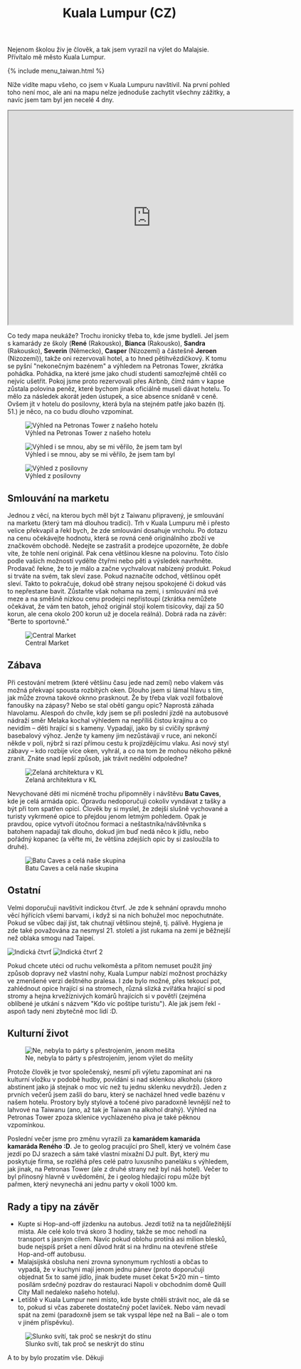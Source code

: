 ﻿---
layout: post
title: Kuala Lumpur (CZ)
comments: true
---

Nejenom školou živ je člověk, a tak jsem vyrazil na výlet do Malajsie. Přívítalo mě město Kuala Lumpur.

{% include menu_taiwan.html %}

Níže vidíte mapu všeho, co jsem v Kuala Lumpuru navštívil. Na první pohled toho není moc, ale ani na mapu nelze jednoduše zachytit všechny zážitky, a navíc jsem tam byl jen necelé 4 dny. 

<iframe src="https://www.google.com/maps/d/u/0/embed?mid=1L-RregMPWPxi2EdyBWeduEQSJMOXdWcY" width="640" height="480"></iframe>

Co tedy mapa neukáže? Trochu ironicky třeba to, kde jsme bydleli. Jel jsem s kamarády ze školy (**René** (Rakousko), **Bianca** (Rakousko), **Sandra** (Rakousko), **Severin** (Německo), **Casper** (Nizozemí) a částešně **Jeroen** (Nizozemí)), takže oni rezervovali hotel, a to hned pětihvězdičkový. K tomu se pyšní "nekonečným bazénem" a výhledem na Petronas Tower, zkrátka pohádka. Pohádka, na které jsme jako chudí studenti samozřejmě chtěli co nejvíc ušetřit. Pokoj jsme proto rezervovali přes Airbnb, čímž nám v kapse zůstala polovina peněz, které bychom jinak oficiálně museli dávat hotelu. To mělo za následek akorát jeden ústupek, a sice absence snídaně v ceně. Ovšem jít v hotelu do posilovny, která byla na stejném patře jako bazén (tj. 51.) je něco, na co budu dlouho vzpomínat.

<figure>
  <img src="{{ site.baseurl }}/images/KL/01.JPG" alt="Výhled na Petronas Tower z našeho hotelu" title="Petronas Tower"/>
  <figcaption>Výhled na Petronas Tower z našeho hotelu</figcaption>
</figure>

<figure>
<img src="{{ site.baseurl }}/images/KL/02.JPG" alt="Výhled i se mnou, aby se mi věřilo, že jsem tam byl" title="Petronas Tower 2"/>
  <figcaption>Výhled i se mnou, aby se mi věřilo, že jsem tam byl</figcaption>
</figure>

<figure>
<img src="{{ site.baseurl }}/images/KL/08.jpg" alt="Výhled z posilovny" title="Petronas Tower 3"/>
  <figcaption>Výhled z posilovny</figcaption>
</figure>

## Smlouvání na marketu


Jednou z věcí, na kterou bych měl být z Taiwanu připravený, je smlouvání na marketu (který tam má dlouhou tradici). Trh v Kuala Lumpuru mě i přesto velice překvapil a řekl bych, že zde smlouvání dosahuje vrcholu. Po dotazu na cenu očekávejte hodnotu, která se rovná ceně originálního zboží ve značkovém obchodě. Nedejte se zastrašit a prodejce upozorněte, že dobře víte, že tohle není originál. Pak cena většinou klesne na polovinu. Toto číslo podle vašich možností vydělte čtyřmi nebo pěti a výsledek navrhněte. Prodavač řekne, že to je málo a začne vychvalovat nabízený produkt. Pokud si trváte na svém, tak sleví zase. Pokud naznačíte odchod, většinou opět sleví. Takto to pokračuje, dokud obě strany nejsou spokojené či dokud vás to nepřestane bavit. Zůstaňte však nohama na zemi, i smlouvání má své meze a na směšně nízkou cenu prodejci nepřistoupí (zkrátka nemůžete očekávat, že vám ten batoh, jehož originál stojí kolem tisícovky, dají za 50 korun, ale cena okolo 200 korun už je docela reálná). Dobrá rada na závěr: "Berte to sportovně." 

<figure>
<img src="{{ site.baseurl }}/images/KL/10.JPG" alt="Central Market" title="Central Market"/>
  <figcaption>Central Market</figcaption>
</figure>

## Zábava


Při cestování metrem (které většinu času jede nad zemí) nebo vlakem vás možná překvapí spousta rozbitých oken. Dlouho jsem si lámal hlavu s tím, jak může zrovna takové oknno prasknout. Že by třeba vlak vozil fotbalové fanoušky na zápasy? Nebo se stal obětí gangu opic? Naprostá záhada hlavolamu. Alespoň do chvíle, kdy jsem se při poslední jízdě na autobusové nádraží směr Melaka kochal výhledem na nepříliš čistou krajinu a co nevidím – děti hrající si s kameny. Vypadají, jako by si cvičily správný basebalový výhoz. Jenže ty kameny jim nezůstávají v ruce, ani nekončí někde v poli, nýbrž si razí přímou cestu k projízdějícímu vlaku. Asi nový styl zábavy – kdo rozbije více oken, vyhrál, a co na tom že mohou někoho pěkně zranit. Znáte snad lepší způsob, jak trávit nedělní odpoledne?

<figure>
<img src="{{ site.baseurl }}/images/KL/07.JPG" alt="Zelaná architektura v KL" title="Zelaná architektura v KL"/>
  <figcaption>Zelaná architektura v KL</figcaption>
</figure>

 Nevychované děti mi nicméně trochu připomněly i návštěvu **Batu Caves**, kde je celá armáda opic. Opravdu nedoporučuji cokoliv vyndávat z tašky a být při tom spatřen opicí. Člověk by si myslel, že zdejší slušně vychované a turisty vykrmené opice to přejdou jenom letmým pohledem. Opak je pravdou, opice vytvoří útočnou formaci a neštastníka/návštěvníka s batohem napadají tak dlouho, dokud jim buď nedá něco k jídlu, nebo pořádný kopanec (a věřte mi, že většina zdejších opic by si zasloužila to druhé).

<figure>
<img src="{{ site.baseurl }}/images/KL/09.jpeg" alt="Batu Caves a celá naše skupina" title="Batu Caves a celá naše skupina"/>
  <figcaption>Batu Caves a celá naše skupina</figcaption>
</figure>

## Ostatní


Velmi doporučuji navštívit indickou čtvrť. Je zde k sehnání opravdu mnoho věcí hýřících všemi barvami, i když si na nich bohužel moc nepochutnáte. Pokud se vůbec dají jíst, tak chutnají většinou stejně, tj. pálivě. Hygiena je zde také považována za nesmysl 21. století a jíst rukama na zemi je běžnejší než oblaka smogu nad Taipeí. 


<img src="{{ site.baseurl }}/images/KL/03.JPG" alt="Indická čtvrť" title="Indická čtvrť"/>
<img src="{{ site.baseurl }}/images/KL/04.JPG" alt="Indická čtvrť 2" title="Indická čtvrť 2"/>


Pokud chcete utéci od ruchu velkoměsta a přitom nemuset použít jiný způsob dopravy než vlastní nohy, Kuala Lumpur nabízí možnost procházky ve zmenšené verzi deštného pralesa. I zde bylo možné, přes tekoucí pot, zahlédnout opice hrající si na stromech, různá slizká zvířátka hrající si pod stromy a hejna krvežíznivých komárů hrajících si v povětří (zejména oblíbené je utkání s názvem "Kdo víc poštípe turistu"). Ale jak jsem řekl - aspoň tady neni zbytečně moc lidí :D.


## Kulturní život

<figure>
<img src="{{ site.baseurl }}/images/KL/06.JPG" alt="Ne, nebyla to párty s přestrojením, jenom mešita" title="Mešita v KL"/>
  <figcaption>Ne, nebyla to párty s přestrojením, jenom výlet do mešity</figcaption>
</figure>

Protože člověk je tvor společenský, nesmí při výletu zapomínat ani na kulturní vložku v podobě hudby, povídání si nad sklenkou alkoholu (skoro abstinent jako já stejnak o moc víc než tu jednu sklenku nevydrží). Jeden z prvních večerů jsem zašli do baru, který se nacházel hned vedle bazénu v našem hotelu. Prostory byly stylové a točené pivo paradoxně levnější než to lahvové na Taiwanu (ano, až tak je Taiwan na alkohol drahý). Výhled na Petronas Tower zpoza sklenice vychlazeného piva je také pěknou vzpomínkou. 


Poslední večer jsme pro změnu vyrazili za **kamarádem kamaráda kamaráda Reného :D**. Je to geolog pracující pro Shell, který ve volném čase jezdí po DJ srazech a sám také vlastní mixažní DJ pult. Byt, který mu poskytuje firma, se rozléhá přes celé patro luxusního paneláku s výhledem, jak jinak, na Petronas Tower (ale z druhé strany než byl náš hotel). Večer to byl přínosný hlavně v uvědomění, že i geolog hledající ropu může být pařmen, který nevynechá ani jednu party v okolí 1000 km.


## Rady a tipy na závěr


 - Kupte si Hop-and-off jízdenku na autobus. Jezdí totiž na ta nejdůležitější místa. Ale celé kolo trvá skoro 3 hodiny, takže se moc nehodí na transport s jasným cílem. Navíc pokud oblohu protíná asi milion blesků, bude nejspíš pršet a není důvod hrát si na hrdinu na otevřené střeše Hop-and-off autobusu.
 - Malajsijská obsluha neni zrovna synonymum rychlosti a občas to vypadá, že v kuchyni mají jenom jednu pánev (proto doporučuji objednat 5x to samé jídlo, jinak budete muset čekat 5×20 min – tímto posílám srdečný pozdrav do restauraci Napoli v obchodním domě Quill City Mall nedaleko našeho hotelu).
 - Letiště v Kuala Lumpur neni místo, kde byste chtěli strávit noc, ale dá se to, pokud si včas zaberete dostatečný počet laviček. Nebo vám nevadí spát na zemi (paradoxně jsem se tak vyspal lépe než na Bali – ale o tom v jiném příspěvku).

<figure>
 <img src="{{ site.baseurl }}/images/KL/05.JPG" alt="Slunko svítí, tak proč se neskrýt do stínu" title="Menara Kuala Lumpur"/>
  <figcaption>Slunko svítí, tak proč se neskrýt do stínu</figcaption>
</figure>

 A to by bylo prozatím vše. Děkuji
